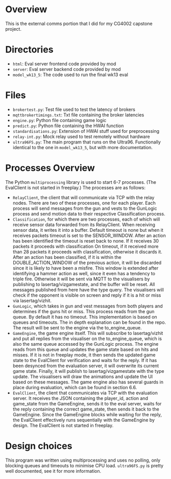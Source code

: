 # Overview
This is the external comms portion that I did for my CG4002 capstone project.

# Directories
- ```html```: Eval server frontend code provided by mod
- ```server```: Eval server backend code provided by mod
- ```model_wk13_5```: The code used to run the final wk13 eval

# Files
- ```brokertest.py```: Test file used to test the latency of brokers
- ```mqttbrokertimings.txt```: Txt file containing the broker latencies
- ```engine.py```: Python file containing game logic
- ```predict.py```: Python file containing the HWAI function
- ```standardisations.py```: Extension of HWAI stuff used for preprocessing
- ```relay-int.py```: Mock relay used to test remotely without hardware
- ```ultra96FS.py```: The main program that runs on the Ultra96. Functionally identical to the one in ```model_wk13_5```, but with more documentation.

# Processes Overview
The Python ```multiprocessing``` library is used to start 6-7 processes. (The EvalClient  is not started in freeplay.) The processes are as follows:
- ```RelayClient```, the client that will communicate via TCP with the relay nodes. There are two of these processes, one for each player. Each process will send messages from the gun and vests to the GunLogic process and send motion data to their respective Classification process.
- ```Classification```, for which there are two processes, each of which will receive sensor data forwarded from its RelayClient. When receiving sensor data, it writes it into a buffer. 
Default timeout is none but when it receives packets timeout is set to the SENSOR_WINDOW. After an action has been identified the timeout is reset back to none.
If it receives 30 packets it proceeds with classification
On timeout, if it received more than 28 packets it proceeds with classification, otherwise it discards it.
After an action has been classified, if it is within the DOUBLE_ACTION_WINDOW of the previous action, it will be discarded since it is likely to have been a misfire. This window is extended after identifying a hammer action as well, since it even has a tendency to triple fire. Otherwise it will be sent via MQTT to the visualisers by publishing to lasertag/vizgamestate, and the buffer will be reset. All messages published from here have the type query. The visualisers will check if the opponent is visible on screen and reply if it is a hit or miss via lasertag/vizhit.
- ```GunLogic```, which takes in gun and vest messages from both players and determines if the guns hit or miss. This process reads from the gun queue. By default it has no timeout. This implementation is based on queues and timeouts. The in depth explanation can be found in the repo.
The result will be sent to the engine via the to_engine_queue.
- ```GameEngine```, the game engine itself. This will subscribe to lasertag/vizhit and put all replies from the visualiser on the to_engine_queue, which is also the same queue accessed by the GunLogic process. The engine reads from this queue and updates the game state based on hits and misses. 
If it is not in freeplay mode, it then sends the updated game state to the EvalClient for verification and waits for the reply. If it has been desynced from the evaluation server, it will overwrite its current game state. 
Finally, it will publish to lasertag/vizgamestate with the type update. The visualisers will draw the animations and update the UI based on these messages. The game engine also has several guards in place during evaluation, which can be found in section 6.6.
- ```EvalClient```, the client that communicates via TCP with the evaluation server. It receives the JSON containing the player_id, action and game_state from the GameEngine, sends it to the eval server, waits for the reply containing the correct game_state, then sends it back to the GameEngine. Since the GameEngine blocks while waiting for the reply, the EvalClient effectively runs sequentially with the GameEngine by design. The EvalClient is not started in freeplay.


# Design choices
This program was written using multiprocessing and uses no polling, only blocking queues and timeouts to minimise CPU load.
```ultra96FS.py``` is pretty well documented, see it for more information.
